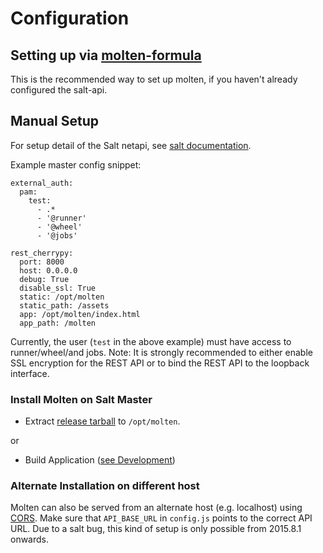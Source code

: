 # Configuration

## Setting up via [molten-formula](https://github.com/martinhoefling/molten-formula)

This is the recommended way to set up molten, if you haven't already configured the salt-api.

## Manual Setup
For setup detail of the Salt netapi, see [salt documentation](https://docs.saltstack.com/en/latest/ref/netapi/all/index.html#all-netapi-modules). 

Example master config snippet:
```
external_auth:
  pam:
    test:
      - .*
      - '@runner'
      - '@wheel'
      - '@jobs'

rest_cherrypy:
  port: 8000
  host: 0.0.0.0
  debug: True
  disable_ssl: True
  static: /opt/molten
  static_path: /assets
  app: /opt/molten/index.html
  app_path: /molten
```

Currently, the user (`test` in the above example) must have access to runner/wheel/and jobs.
Note: It is strongly recommended to either enable SSL encryption for the REST API or to bind the REST API to the loopback interface.

### Install Molten on Salt Master
- Extract [release tarball](https://github.com/martinhoefling/molten/releases/download/v0.2.0/molten-0.2.0.tar.gz) to `/opt/molten`.

or

- Build Application ([see Development](/doc/Development.md))

### Alternate Installation on different host

Molten can also be served from an alternate host (e.g. localhost) using [CORS](vagrant/example/salt-states/demo.sls).
Make sure that `API_BASE_URL` in `config.js` points to the correct API URL.
Due to a salt bug, this kind of setup is only possible from 2015.8.1 onwards.

